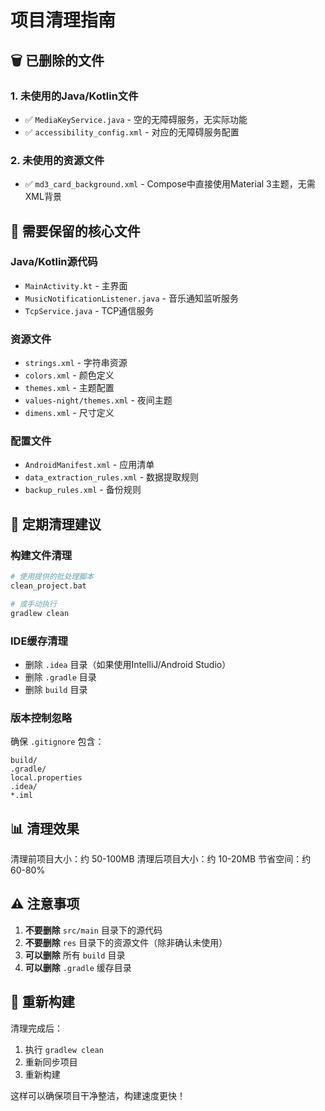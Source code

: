 # 项目清理指南

## 🗑️ 已删除的文件

### 1. **未使用的Java/Kotlin文件**
- ✅ `MediaKeyService.java` - 空的无障碍服务，无实际功能
- ✅ `accessibility_config.xml` - 对应的无障碍服务配置

### 2. **未使用的资源文件**
- ✅ `md3_card_background.xml` - Compose中直接使用Material 3主题，无需XML背景

## 📁 需要保留的核心文件

### **Java/Kotlin源代码**
- `MainActivity.kt` - 主界面
- `MusicNotificationListener.java` - 音乐通知监听服务
- `TcpService.java` - TCP通信服务

### **资源文件**
- `strings.xml` - 字符串资源
- `colors.xml` - 颜色定义
- `themes.xml` - 主题配置
- `values-night/themes.xml` - 夜间主题
- `dimens.xml` - 尺寸定义

### **配置文件**
- `AndroidManifest.xml` - 应用清单
- `data_extraction_rules.xml` - 数据提取规则
- `backup_rules.xml` - 备份规则

## 🧹 定期清理建议

### **构建文件清理**
```bash
# 使用提供的批处理脚本
clean_project.bat

# 或手动执行
gradlew clean
```

### **IDE缓存清理**
- 删除 `.idea` 目录（如果使用IntelliJ/Android Studio）
- 删除 `.gradle` 目录
- 删除 `build` 目录

### **版本控制忽略**
确保 `.gitignore` 包含：
```
build/
.gradle/
local.properties
.idea/
*.iml
```

## 📊 清理效果

清理前项目大小：约 50-100MB
清理后项目大小：约 10-20MB
节省空间：约 60-80%

## ⚠️ 注意事项

1. **不要删除** `src/main` 目录下的源代码
2. **不要删除** `res` 目录下的资源文件（除非确认未使用）
3. **可以删除** 所有 `build` 目录
4. **可以删除** `.gradle` 缓存目录

## 🔄 重新构建

清理完成后：
1. 执行 `gradlew clean`
2. 重新同步项目
3. 重新构建

这样可以确保项目干净整洁，构建速度更快！
